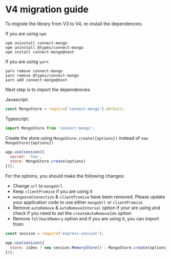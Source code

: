 # V4 migration guide

To migrate the library from V3 to V4, re-install the dependencies.

If you are using `npm`

```
npm uninstall connect-mongo
npm uninstall @types/connect-mongo
npm install connect-mongo@next
```

If you are using `yarn`

```
yarn remove connect-mongo
yarn remove @types/connect-mongo
yarn add connect-mongo@next
```

Next step is to import the dependencies

Javascript:
```js
const MongoStore = require('connect-mongo').default;
```

Typescript:
```ts
import MongoStore from 'connect-mongo';
```

Create the store using `MongoStore.create({options})` instead of `new MongoStore({options})`

```js
app.use(session({
  secret: 'foo',
  store: MongoStore.create(options)
}));
```

For the options, you should make the following changes:

* Change `url` to `mongoUrl`
* Keep `clientPromise` if you are using it
* `mongooseConnection` & `clientPromise` have been removed. Please update your application code to use either `mongoUrl` or `clientPromise`
* Remove `autoRemove` & `autoRemoveInterval` option if your are using and check if you need to set the `createAutoRemoveIdx` option
* Remove `fallbackMemory` option and if you are using it, you can import from:

```js
const session = require('express-session');

app.use(session({
  store: isDev ? new session.MemoryStore() : MongoStore.create(options)
}));
```
